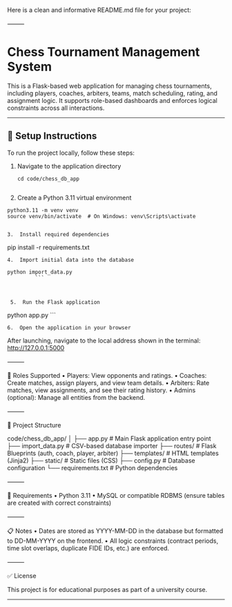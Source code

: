 Here is a clean and informative README.md file for your project:

⸻


# Chess Tournament Management System

This is a Flask-based web application for managing chess tournaments, including players, coaches, arbiters, teams, match scheduling, rating, and assignment logic. It supports role-based dashboards and enforces logical constraints across all interactions.

---

## 🔧 Setup Instructions

To run the project locally, follow these steps:

1. Navigate to the application directory
   ```
   cd code/chess_db_app


2.	Create a Python 3.11 virtual environment
   ```
   python3.11 -m venv venv
   source venv/bin/activate  # On Windows: venv\Scripts\activate


3.	Install required dependencies
   ```
   pip install -r requirements.txt
	



	4.	Import initial data into the database
   ```
   python import_data.py
			```



	5.	Run the Flask application
   ```
   python app.py
			```



	6.	Open the application in your browser
After launching, navigate to the local address shown in the terminal:
http://127.0.0.1:5000

⸻

👤 Roles Supported
	•	Players: View opponents and ratings.
	•	Coaches: Create matches, assign players, and view team details.
	•	Arbiters: Rate matches, view assignments, and see their rating history.
	•	Admins (optional): Manage all entities from the backend.

⸻

📂 Project Structure

code/chess_db_app/
│
├── app.py                # Main Flask application entry point
├── import_data.py        # CSV-based database importer
├── routes/               # Flask Blueprints (auth, coach, player, arbiter)
├── templates/            # HTML templates (Jinja2)
├── static/               # Static files (CSS)
├── config.py             # Database configuration
└── requirements.txt      # Python dependencies


⸻

🧪 Requirements
	•	Python 3.11
	•	MySQL or compatible RDBMS (ensure tables are created with correct constraints)

⸻

📋 Notes
	•	Dates are stored as YYYY-MM-DD in the database but formatted to DD-MM-YYYY on the frontend.
	•	All logic constraints (contract periods, time slot overlaps, duplicate FIDE IDs, etc.) are enforced.

⸻

✅ License

This project is for educational purposes as part of a university course.

---
